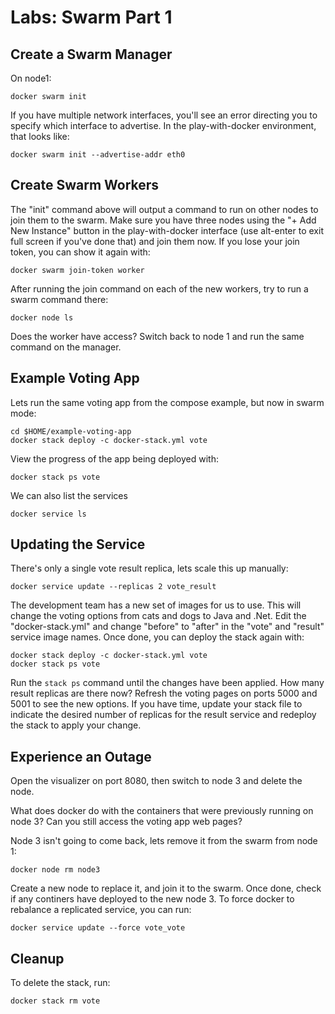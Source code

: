 # Labs: Swarm Part 1

## Create a Swarm Manager

On node1:

```
docker swarm init
```

If you have multiple network interfaces, you'll see an error directing you to
specify which interface to advertise. In the play-with-docker environment, that
looks like:

```
docker swarm init --advertise-addr eth0
```

## Create Swarm Workers

The "init" command above will output a command to run on other nodes to join
them to the swarm. Make sure you have three nodes using the "+ Add New
Instance" button in the play-with-docker interface (use alt-enter to exit full
screen if you've done that) and join them now. If you lose your join token, you
can show it again with:

```
docker swarm join-token worker
```

After running the join command on each of the new workers, try to run a swarm
command there:

```
docker node ls
```

Does the worker have access? Switch back to node 1 and run the same command on
the manager.

## Example Voting App

Lets run the same voting app from the compose example, but now in swarm mode:

```
cd $HOME/example-voting-app
docker stack deploy -c docker-stack.yml vote
```

View the progress of the app being deployed with:

```
docker stack ps vote
```

We can also list the services

```
docker service ls
```

## Updating the Service

There's only a single vote result replica, lets scale this up manually:

```
docker service update --replicas 2 vote_result
```

The development team has a new set of images for us to use. This will change
the voting options from cats and dogs to Java and .Net. Edit the
"docker-stack.yml" and change "before" to "after" in the "vote" and "result"
service image names. Once done, you can deploy the stack again with:

```
docker stack deploy -c docker-stack.yml vote
docker stack ps vote
```

Run the `stack ps` command until the changes have been applied. How many result
replicas are there now? Refresh the voting pages on ports 5000 and 5001 to see
the new options. If you have time, update your stack file to indicate the
desired number of replicas for the result service and redeploy the stack to
apply your change.

## Experience an Outage

Open the visualizer on port 8080, then switch to node 3 and delete the node.

What does docker do with the containers that were previously running on node 3?
Can you still access the voting app web pages?

Node 3 isn't going to come back, lets remove it from the swarm from node 1:

```
docker node rm node3
```

Create a new node to replace it, and join it to the swarm. Once done, check if
any continers have deployed to the new node 3. To force docker to rebalance
a replicated service, you can run:

```
docker service update --force vote_vote
```

## Cleanup

To delete the stack, run:

```
docker stack rm vote
```

